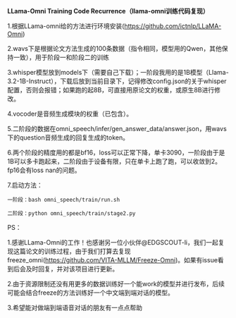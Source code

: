 **LLama-Omni Training Code Recurrence（llama-omni训练代码复现）**

1.根据LLama-omni给的方法进行环境安装(https://github.com/ictnlp/LLaMA-Omni)

2.wavs下是根据论文方法生成的100条数据（指令相同，模型用的Qwen，其他保持一致），用于阶段一和阶段二的训练

3.whisper模型放到models下（需要自己下载）；一阶段我用的是1B模型（Llama-3.2-1B-Instruct），下载后放到当前目录下，记得修改config.json的关于whisper配置，否则会报错；如果跑的起8B，可直接用原论文的权重，或原生8B进行修改。

4.vocoder是音频生成模块的权重（已包含）。

5.二阶段的数据在omni_speech/infer/gen_answer_data/answer.json，用wavs下的question音频生成的回复生成的token。

6.两个阶段的精度用的都是bf16，loss可以正常下降，单卡3090，一阶段由于是1B可以多卡跑起来，二阶段由于设备有限，只在单卡上跑了跑，可以收敛到2。fp16会有loss nan的问题。

7.启动方法：

    一阶段：bash omni_speech/train/run.sh

    二阶段：python omni_speech/train/stage2.py    

PS：

1.感谢LLama-Omni的工作！也感谢另一位小伙伴@EDGSCOUT-li，我们一起复现这篇论文的训练过程，由于我们打算去复现freeze_omni(https://github.com/VITA-MLLM/Freeze-Omni)。如果有issue看到后会及时回复，并对该项目进行更新。

 2.由于资源限制还没有用更多的数据训练好一个能work的模型并进行发布，后续可能会结合freeze的方法训练好一个中文端到端对话的模型。

3.希望能对做端到端语音对话的朋友有一点点帮助